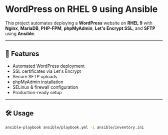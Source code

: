 # WordPress on RHEL 9 using Ansible

This project automates deploying a **WordPress** website on **RHEL 9** with **Nginx**, **MariaDB**, **PHP-FPM**, **phpMyAdmin**, **Let's Encrypt SSL**, and **SFTP** using **Ansible**.

---

## 🚀 Features
- Automated WordPress deployment
- SSL certificates via Let's Encrypt
- Secure SFTP uploads
- phpMyAdmin installation
- SELinux & firewall configuration
- Production-ready setup

---

## 🛠️ Usage

```bash
ansible-playbook ansible/playbook.yml -i ansible/inventory.ini

